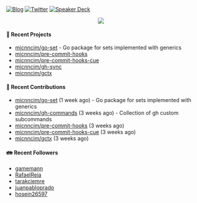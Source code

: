 [![Blog](https://img.shields.io/badge/Blog-0?style=flat-square&logo=gatsby&color=181717&logoColor=white)](https://micnncim.com)
[![Twitter](https://img.shields.io/badge/Twitter-0?style=flat-square&logo=twitter&color=1DA1F2&logoColor=white)](https://twitter.com/micnncim)
[![Speaker Deck](https://img.shields.io/badge/Speaker_Deck-0?style=flat-square&logo=speaker-deck&color=009287&logoColor=white)](https://speakerdeck.com/micnncim)

<p align="center">
<img src="https://github-readme-stats.vercel.app/api?username=micnncim&show_icons=true&count_private=true" />
</p>

#### 🍎 Recent Projects

- [micnncim/go-set](https://github.com/micnncim/go-set) - Go package for sets implemented with generics
- [micnncim/pre-commit-hooks](https://github.com/micnncim/pre-commit-hooks)
- [micnncim/pre-commit-hooks-cue](https://github.com/micnncim/pre-commit-hooks-cue)
- [micnncim/gh-sync](https://github.com/micnncim/gh-sync)
- [micnncim/gctx](https://github.com/micnncim/gctx)

#### 🌱 Recent Contributions

- [micnncim/go-set](https://github.com/micnncim/go-set) (1 week ago) - Go package for sets implemented with generics
- [micnncim/gh-commands](https://github.com/micnncim/gh-commands) (3 weeks ago) - Collection of gh custom subcommands
- [micnncim/pre-commit-hooks](https://github.com/micnncim/pre-commit-hooks) (3 weeks ago)
- [micnncim/pre-commit-hooks-cue](https://github.com/micnncim/pre-commit-hooks-cue) (3 weeks ago)
- [micnncim/gctx](https://github.com/micnncim/gctx) (3 weeks ago)

#### 👪  Recent Followers

- [gamemann](https://github.com/gamemann)
- [RafaelReia](https://github.com/RafaelReia)
- [tarakciemre](https://github.com/tarakciemre)
- [juanpabloprado](https://github.com/juanpabloprado)
- [hosein26597](https://github.com/hosein26597)

